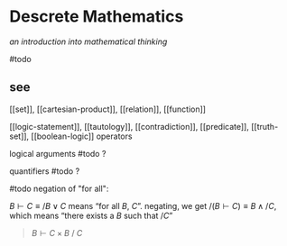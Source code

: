 # Descrete Mathematics

_an introduction into mathematical thinking_

#todo

## see

[[set]], [[cartesian-product]], [[relation]], [[function]]

[[logic-statement]], [[tautology]], [[contradiction]], [[predicate]], [[truth-set]], [[boolean-logic]] operators

logical arguments #todo ?

quantifiers #todo ?

#todo negation of "for all":

$B \vdash C \equiv /B \lor C$ means “for all $B$, $C$”. negating, we get $/(B \vdash C) \equiv B \land /C$, which means “there exists a $B$ such that $/C$”

> $B \vdash C \times B\ /\ C$
